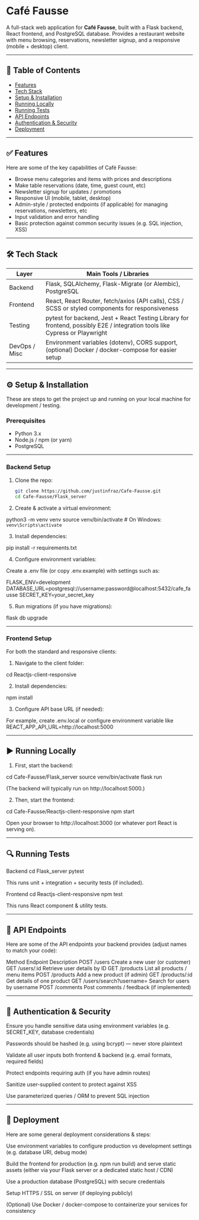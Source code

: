 # Café Fausse

A full-stack web application for **Café Fausse**, built with a Flask backend, React frontend, and PostgreSQL database. Provides a restaurant website with menu browsing, reservations, newsletter signup, and a responsive (mobile + desktop) client.

---

## 🧭 Table of Contents

- [Features](#-features)  
- [Tech Stack](#-tech-stack)  
- [Setup & Installation](#-setup--installation)  
- [Running Locally](#-running-locally)  
- [Running Tests](#-running-tests)  
- [API Endpoints](#-api-endpoints)  
- [Authentication & Security](#-authentication--security)  
- [Deployment](#-deployment)  

---

## ✅ Features

Here are some of the key capabilities of Café Fausse:

- Browse menu categories and items with prices and descriptions  
- Make table reservations (date, time, guest count, etc)  
- Newsletter signup for updates / promotions  
- Responsive UI (mobile, tablet, desktop)  
- Admin-style / protected endpoints (if applicable) for managing reservations, newsletters, etc  
- Input validation and error handling  
- Basic protection against common security issues (e.g. SQL injection, XSS)  

---

## 🛠 Tech Stack

| Layer | Main Tools / Libraries |
|---|---|
| Backend | Flask, SQLAlchemy, Flask-Migrate (or Alembic), PostgreSQL |
| Frontend | React, React Router, fetch/axios (API calls), CSS / SCSS or styled components for responsiveness |
| Testing | pytest for backend, Jest + React Testing Library for frontend, possibly E2E / integration tools like Cypress or Playwright |
| DevOps / Misc | Environment variables (dotenv), CORS support, (optional) Docker / docker-compose for easier setup |

---

## ⚙️ Setup & Installation

These are steps to get the project up and running on your local machine for development / testing.

### Prerequisites

- Python 3.x  
- Node.js / npm (or yarn)  
- PostgreSQL

---

### Backend Setup

1. Clone the repo:

   ```bash
   git clone https://github.com/justinfraz/Cafe-Fausse.git
   cd Cafe-Fausse/Flask_server

2. Create & activate a virtual environment:

python3 -m venv venv
source venv/bin/activate   # On Windows: `venv\Scripts\activate`

3. Install dependencies:

pip install -r requirements.txt

4. Configure environment variables:

Create a .env file (or copy .env.example) with settings such as:

FLASK_ENV=development
DATABASE_URL=postgresql://username:password@localhost:5432/cafe_fausse
SECRET_KEY=your_secret_key

5. Run migrations (if you have migrations):

flask db upgrade

---

### Frontend Setup

For both the standard and responsive clients:

1. Navigate to the client folder:

cd Reactjs-client-responsive

2. Install dependencies:

npm install

3. Configure API base URL (if needed):

For example, create .env.local or configure environment variable like REACT_APP_API_URL=http://localhost:5000

---

## ▶️ Running Locally

1. First, start the backend:

cd Cafe-Fausse/Flask_server
source venv/bin/activate
flask run

(The backend will typically run on http://localhost:5000.)

2. Then, start the frontend:

cd Cafe-Fausse/Reactjs-client-responsive
npm start

Open your browser to http://localhost:3000 (or whatever port React is serving on).

---

## 🔍 Running Tests
Backend
cd Flask_server
pytest


This runs unit + integration + security tests (if included).

Frontend
cd Reactjs-client-responsive
npm test


This runs React component & utility tests.

---

## 📡 API Endpoints

Here are some of the API endpoints your backend provides (adjust names to match your code):

Method	Endpoint	Description
POST	/users	Create a new user (or customer)
GET	/users/:id	Retrieve user details by ID
GET	/products	List all products / menu items
POST	/products	Add a new product (if admin)
GET	/products/:id	Get details of one product
GET	/users/search?username=<name>	Search for users by username
POST	/comments	Post comments / feedback (if implemented)

---

## 🔐 Authentication & Security

Ensure you handle sensitive data using environment variables (e.g. SECRET_KEY, database credentials)

Passwords should be hashed (e.g. using bcrypt) — never store plaintext

Validate all user inputs both frontend & backend (e.g. email formats, required fields)

Protect endpoints requiring auth (if you have admin routes)

Sanitize user-supplied content to protect against XSS

Use parameterized queries / ORM to prevent SQL injection

---

## 🚀 Deployment

Here are some general deployment considerations & steps:

Use environment variables to configure production vs development settings (e.g. database URI, debug mode)

Build the frontend for production (e.g. npm run build) and serve static assets (either via your Flask server or a dedicated static host / CDN)

Use a production database (PostgreSQL) with secure credentials

Setup HTTPS / SSL on server (if deploying publicly)

(Optional) Use Docker / docker-compose to containerize your services for consistency
